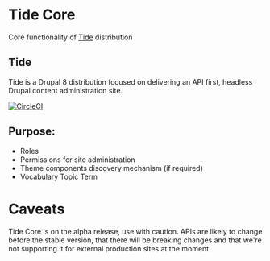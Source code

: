 # Tide Core
Core functionality of [Tide](https://github.com/dpc-sdp/tide) distribution

## Tide
Tide is a Drupal 8 distribution focused on delivering an API first, headless Drupal content administration site.

[![CircleCI](https://circleci.com/gh/dpc-sdp/tide_core.svg?style=shield&circle-token=2d051b5aeceb6d0e8ddccf0d1b84b9027b36cafa)](https://circleci.com/gh/dpc-sdp/tide_core)

## Purpose:
- Roles
- Permissions for site administration
- Theme components discovery mechanism (if required)
- Vocabulary Topic Term

# Caveats

Tide Core is on the alpha release, use with caution. APIs are likely to change before the stable version, that there will be breaking changes and that we're not supporting it for external production sites at the moment.
